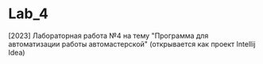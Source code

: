# Lab_4
 [2023] Лабораторная работа №4 на тему "Программа для автоматизации работы автомастерской" (открывается как проект Intellij Idea)
